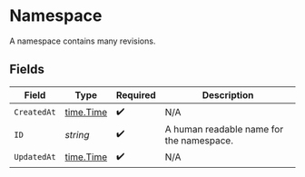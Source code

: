 # Namespace

A namespace contains many revisions.


## Fields

| Field                                     | Type                                      | Required                                  | Description                               |
| ----------------------------------------- | ----------------------------------------- | ----------------------------------------- | ----------------------------------------- |
| `CreatedAt`                               | [time.Time](https://pkg.go.dev/time#Time) | :heavy_check_mark:                        | N/A                                       |
| `ID`                                      | *string*                                  | :heavy_check_mark:                        | A human readable name for the namespace.  |
| `UpdatedAt`                               | [time.Time](https://pkg.go.dev/time#Time) | :heavy_check_mark:                        | N/A                                       |